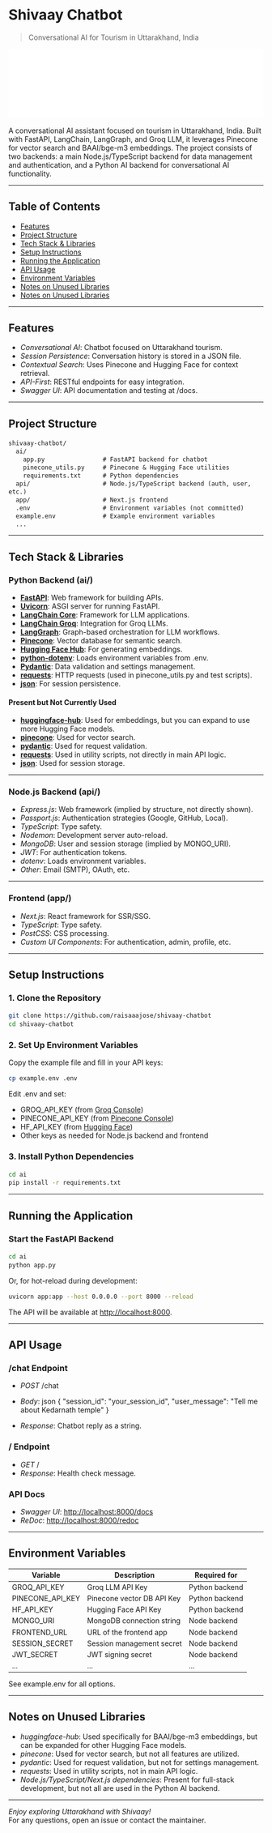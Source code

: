 # Shivaay Chatbot

> Conversational AI for Tourism in Uttarakhand, India

![Shivaay Full Logo](./app/public/icon-full.svg)

A conversational AI assistant focused on tourism in Uttarakhand, India. Built with FastAPI, LangChain, LangGraph, and Groq LLM, it leverages Pinecone for vector search and BAAI/bge-m3 embeddings. The project consists of two backends: a main Node.js/TypeScript backend for data management and authentication, and a Python AI backend for conversational AI functionality.

---

## Table of Contents

- [Features](#features)
- [Project Structure](#project-structure)
- [Tech Stack & Libraries](#tech-stack--libraries)
- [Setup Instructions](#setup-instructions)
- [Running the Application](#running-the-application)
- [API Usage](#api-usage)
- [Environment Variables](#environment-variables)
- [Notes on Unused Libraries](#notes-on-unused-libraries)
- [Notes on Unused Libraries](#notes-on-unused-libraries)

---

## Features

- *Conversational AI*: Chatbot focused on Uttarakhand tourism.
- *Session Persistence*: Conversation history is stored in a JSON file.
- *Contextual Search*: Uses Pinecone and Hugging Face for context retrieval.
- *API-First*: RESTful endpoints for easy integration.
- *Swagger UI*: API documentation and testing at /docs.

---

## Project Structure

```text
shivaay-chatbot/
  ai/
    app.py                # FastAPI backend for chatbot
    pinecone_utils.py     # Pinecone & Hugging Face utilities
    requirements.txt      # Python dependencies
  api/                    # Node.js/TypeScript backend (auth, user, etc.)
  app/                    # Next.js frontend
  .env                    # Environment variables (not committed)
  example.env             # Example environment variables
  ...
```

---

## Tech Stack & Libraries

### Python Backend (ai/)

- **[FastAPI](https://fastapi.tiangolo.com/)**: Web framework for building APIs.
- **[Uvicorn](https://www.uvicorn.org/)**: ASGI <!-- cspell:ignore ASGI --> server for running FastAPI.
- **[LangChain Core](https://python.langchain.com/docs/get_started/introduction)**: Framework for LLM applications.
- **[LangChain Groq](https://python.langchain.com/docs/integrations/llms/groq/)**: Integration for Groq LLMs.
- **[LangGraph](https://github.com/langchain-ai/langgraph)**: Graph-based orchestration for LLM workflows.
- **[Pinecone](https://www.pinecone.io/)**: Vector database for semantic search.
- **[Hugging Face Hub](https://huggingface.co/docs/huggingface_hub/index)**: For generating embeddings.
- **[python-dotenv](https://pypi.org/project/python-dotenv/)**: Loads environment variables from .env.
- **[Pydantic](https://docs.pydantic.dev/)**: Data validation and settings management.
- **[requests](https://docs.python-requests.org/)**: HTTP requests (used in pinecone_utils.py and test scripts).
- **[json](https://docs.python.org/3/library/json.html)**: For session persistence.

#### Present but Not Currently Used

- **[huggingface-hub](https://pypi.org/project/huggingface-hub/)**: Used for embeddings, but you can expand to use more Hugging Face models.
- **[pinecone](https://pypi.org/project/pinecone/)**: Used for vector search.
- **[pydantic](https://pydantic-docs.helpmanual.io/)**: Used for request validation.
- **[requests](https://pypi.org/project/requests/)**: Used in utility scripts, not directly in main API logic.
- **[json](https://docs.python.org/3/library/json.html)**: Used for session storage.

---

### Node.js Backend (api/)

- *Express.js*: Web framework (implied by structure, not directly shown).
- *Passport.js*: Authentication strategies (Google, GitHub, Local).
- *TypeScript*: Type safety.
- *Nodemon*: Development server auto-reload.
- *MongoDB*: User and session storage (implied by MONGO_URI).
- *JWT*: For authentication tokens.
- *dotenv*: Loads environment variables.
- *Other*: Email (SMTP), OAuth, etc.

---

### Frontend (app/)

- *Next.js*: React framework for SSR/SSG.
- *TypeScript*: Type safety.
- *PostCSS*: CSS processing.
- *Custom UI Components*: For authentication, admin, profile, etc.

---

## Setup Instructions

### 1. Clone the Repository

```bash
git clone https://github.com/raisaaajose/shivaay-chatbot
cd shivaay-chatbot
```

### 2. Set Up Environment Variables

Copy the example file and fill in your API keys:

```bash
cp example.env .env
```

Edit .env and set:

- GROQ_API_KEY (from [Groq Console](https://console.groq.com/))
- PINECONE_API_KEY (from [Pinecone Console](https://app.pinecone.io/))
- HF_API_KEY (from [Hugging Face](https://huggingface.co/settings/tokens))
- Other keys as needed for Node.js backend and frontend

### 3. Install Python Dependencies

```bash
cd ai
pip install -r requirements.txt
```

---

## Running the Application

### Start the FastAPI Backend

```bash
cd ai
python app.py
```

Or, for hot-reload during development:

```bash
uvicorn app:app --host 0.0.0.0 --port 8000 --reload
```

The API will be available at [http://localhost:8000](http://localhost:8000).

---

## API Usage

### /chat Endpoint

- *POST* /chat
- *Body*:
  json
  {
    "session_id": "your_session_id",
    "user_message": "Tell me about Kedarnath temple" <!-- cspell:ignore Kedarnath -->
  }
  
- *Response*: Chatbot reply as a string.

### / Endpoint

- *GET* /
- *Response*: Health check message.

### API Docs

- *Swagger UI*: [http://localhost:8000/docs](http://localhost:8000/docs)
- *ReDoc*: [http://localhost:8000/redoc](http://localhost:8000/redoc)

---

## Environment Variables

| Variable            | Description                        | Required for      |
|---------------------|------------------------------------|-------------------|
| GROQ_API_KEY        | Groq LLM API Key                   | Python backend    |
| PINECONE_API_KEY    | Pinecone vector DB API Key         | Python backend    |
| HF_API_KEY          | Hugging Face API Key               | Python backend    |
| MONGO_URI           | MongoDB connection string          | Node backend      |
| FRONTEND_URL        | URL of the frontend app            | Node backend      |
| SESSION_SECRET      | Session management secret          | Node backend      |
| JWT_SECRET          | JWT signing secret                 | Node backend      |
| ...                 | ...                                | ...               |

See example.env for all options.

---

## Notes on Unused Libraries

- *huggingface-hub*: Used specifically for BAAI/bge-m3 embeddings, but can be expanded for other Hugging Face models.
- *pinecone*: Used for vector search, but not all features are utilized.
- *pydantic*: Used for request validation, but not for settings management.
- *requests*: Used in utility scripts, not in main API logic.
- *Node.js/TypeScript/Next.js dependencies*: Present for full-stack development, but not all are used in the Python AI backend.

---

*Enjoy exploring Uttarakhand with Shivaay!*  
For any questions, open an issue or contact the maintainer.
